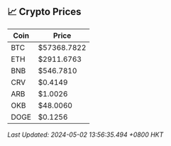 ## 📈 Crypto Prices

| Coin | Price |
| ---- | ----- |
| BTC | $57368.7822 |
| ETH | $2911.6763 |
| BNB | $546.7810 |
| CRV | $0.4149 |
| ARB | $1.0026 |
| OKB | $48.0060 |
| DOGE | $0.1256 |

_Last Updated: 2024-05-02 13:56:35.494 +0800 HKT_